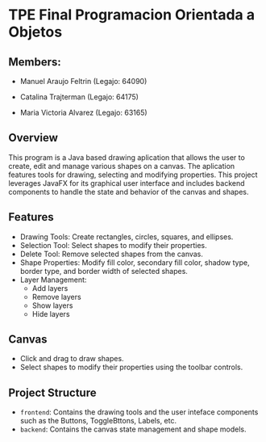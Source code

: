 # TPE Final Programacion Orientada a Objetos

## Members:
* Manuel Araujo Feltrin (Legajo: 64090)

* Catalina Trajterman (Legajo: 64175)

* Maria Victoria Alvarez (Legajo: 63165)

## Overview
This program is a Java based drawing aplication that allows the user to create, edit and manage various shapes
on a canvas. The aplication features tools for drawing, selecting and modifying properties. This project leverages
JavaFX for its graphical user interface and includes backend components to handle the state and behavior of the 
canvas and shapes.

## Features

* Drawing Tools: Create rectangles, circles, squares, and ellipses.
* Selection Tool: Select shapes to modify their properties.
* Delete Tool: Remove selected shapes from the canvas.
* Shape Properties: Modify fill color, secondary fill color, shadow type, border type, and border width of selected shapes.
* Layer Management:
  * Add layers
  * Remove layers
  * Show layers
  * Hide layers

## Canvas

* Click and drag to draw shapes.
* Select shapes to modify their properties using the toolbar controls.

## Project Structure

* `frontend`: Contains the drawing tools and the user inteface components such as the Buttons, ToggleBttons, Labels, etc.
* `backend`: Contains the canvas state management and shape models.